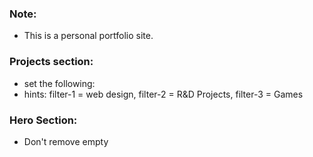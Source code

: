 ### Note: 
- This is a personal portfolio site.

### Projects section:
- set the following:
- hints: filter-1 = web design, filter-2 = R&D Projects, filter-3 = Games

### Hero Section:
- Don't remove empty <h2></h2>

